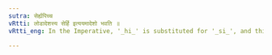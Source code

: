 ```yaml
---
sutra: सेर्ह्यपिच्च
vRtti: लोडादेशस्य सेर्हि इत्ययमादेशो भवति ॥
vRtti_eng: In the Imperative, '_hi_' is substituted for '_si_', and this has not the indicatory '_p_' of '_sip_', i. e., it is acutely accented.

---
```

